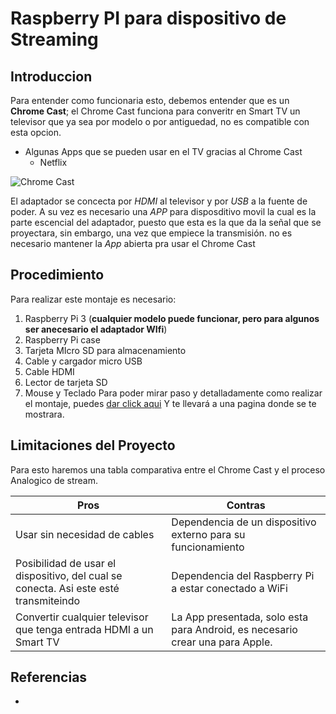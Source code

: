 # Raspberry PI para dispositivo de Streaming

## Introduccion

Para entender como funcionaria esto, debemos entender que es un **Chrome Cast**; el Chrome Cast funciona para converitr en Smart TV un televisor que ya sea por modelo o por antiguedad, no es compatible con esta opcion. 
* Algunas Apps que se pueden usar en el TV gracias al Chrome Cast 
  *  Netflix 
 
   
      
 ![Chrome Cast](https://www.alkosto.com/medias/193575001371-001-750Wx750H?context=bWFzdGVyfGltYWdlc3wxMTExODl8aW1hZ2UvanBlZ3xpbWFnZXMvaDU3L2g2NS85NTQ0MzE3NzMwODQ2LmpwZ3w2YWJhZjAyNjFkYTBlOTk4YjcyN2U2ZGFlOTlhODJmZGJkNGY1ZWM2ZmI3YjAzMTRkZmU5YmY0MWRlNzQ2YzZm)

El adaptador se concecta por _HDMI_ al televisor y por _USB_ a la fuente de poder. A su vez es necesario una _APP_ para disposditivo movil la cual es la parte escencial del adaptador, puesto que esta es la que da la señal que se proyectara, sin embargo, una vez que empiece la transmisión. no es necesario mantener la _App_ abierta pra usar el Chrome Cast

## Procedimiento
Para realizar este montaje es necesario: 
1. Raspberry Pi 3 (**cualquier modelo puede funcionar, pero para algunos ser anecesario el adaptador WIfi**)
2. Raspberry Pi case
3. Tarjeta MIcro SD para almacenamiento
4. Cable y cargador micro USB
5. Cable HDMI
6. Lector de tarjeta SD
7. Mouse y Teclado
Para poder mirar paso y detalladamente como realizar el montaje, puedes [dar click aqui](https://www.instructables.com/Raspberry-Pi-As-Chromecast-Alternative-Raspicast/) Y te llevará a una pagina donde se te mostrara. 

## Limitaciones del Proyecto

Para esto haremos una tabla comparativa entre el Chrome Cast y el proceso Analogico de stream.

Pros         |       Contras
--------------- | ----------------
Usar sin necesidad de cables | Dependencia de un dispositivo externo para su funcionamiento
Posibilidad de usar el dispositivo, del cual se conecta. Asi este esté transmiteindo | Dependencia del Raspberry Pi a estar conectado a WiFi
Convertir cualquier televisor que tenga entrada HDMI a un Smart TV | La App presentada, solo esta para Android, es necesario crear una para Apple.

## Referencias

* 
  
  
